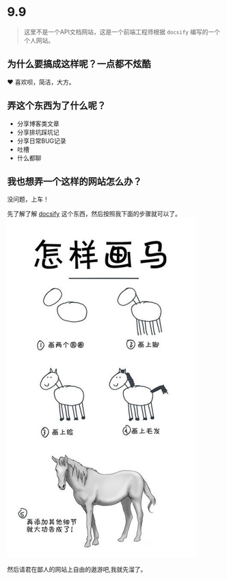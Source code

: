 # 9.9

> 这里不是一个API文档网站，这是一个前端工程师根据 `docsify` 编写的一个个人网站。

## 为什么要搞成这样呢？一点都不炫酷

:heart: 喜欢呗，简洁，大方。

## 弄这个东西为了什么呢？

* 分享博客类文章
* 分享排坑踩坑记
* 分享日常BUG记录
* 吐槽
* 什么都聊

## 我也想弄一个这样的网站怎么办？

没问题，上车！

先了解了解 [docsify](https://docsify.js.org/#/) 这个东西，然后按照我下面的步骤就可以了。
![avatar](_media/h.jpg)

然后请君在鄙人的网站上自由的遨游吧,我就先溜了。

